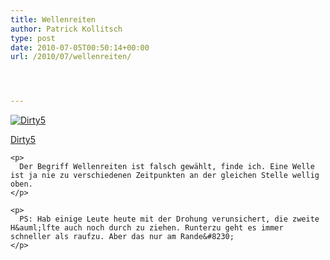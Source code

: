 ```yaml
---
title: Wellenreiten
author: Patrick Kollitsch
type: post
date: 2010-07-05T00:50:14+00:00
url: /2010/07/wellenreiten/




---
```

<div class="flickr">
  <a href="http://www.flickr.com/photos/schreibblogade/4763589169/" title="Dirty5"><img src="//farm5.static.flickr.com/4078/4763589169_0b94332b37.jpg" alt="Dirty5" /></p> 
  
  <p>
    Dirty5
  </p>
  
  <p>
    </a></div> 
    
    <p>
      Der Begriff Wellenreiten ist falsch gewählt, finde ich. Eine Welle ist ja nie zu verschiedenen Zeitpunkten an der gleichen Stelle wellig oben.
    </p>
    
    <p>
      PS: Hab einige Leute heute mit der Drohung verunsichert, die zweite H&auml;lfte auch noch durch zu ziehen. Runterzu geht es immer schneller als raufzu. Aber das nur am Rande&#8230;
    </p>